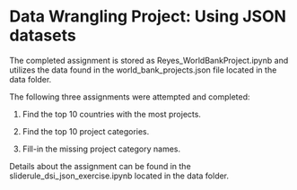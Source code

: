 # Data Wrangling Project:  Using JSON datasets

The completed assignment is stored as Reyes_WorldBankProject.ipynb and utilizes the data found in the world_bank_projects.json file located in the data folder.

The following three assignments were attempted and completed:

1)  Find the top 10 countries with the most projects.

2)  Find the top 10 project categories.

3)  Fill-in the missing project category names.

Details about the assignment can be found in the sliderule_dsi_json_exercise.ipynb located in the data folder.
